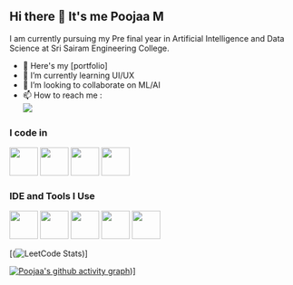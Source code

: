 ## Hi there 👋 It's me Poojaa M

I am currently pursuing my Pre final year in Artificial Intelligence and Data Science at Sri Sairam Engineering College.

- 🔭 Here's my [portfolio]                                                 
- 🌱 I’m currently learning UI/UX
- 👯 I’m looking to collaborate on ML/AI
- 📫 How to reach me :
<br /> [<img src="https://img.shields.io/badge/LinkedIn-0077B5?style=for-the-badge&logo=linkedin&logoColor=white" />](https://www.linkedin.com/in/poojaa-malvannan-700333258?lipi=urn%3Ali%3Apage%3Ad_flagship3_profile_view_base_contact_details%3BLFadmb7wTWu9IoCLsxArAA%3D%3D)

### I code in
<img height="50" width="50" src="https://img.icons8.com/color/48/000000/python.png" />  <img height="50" width="50" src="https://img.icons8.com/color/48/000000/c-programming.png" />  <img height="50" width="50" src="https://img.icons8.com/color/48/000000/html-5.png" />  <img height="50" width="50" src="https://img.icons8.com/color/48/000000/mysql-logo.png"/>

### IDE and Tools I Use
<img height="50" width="50" src="https://img.icons8.com/color/48/000000/visual-studio-code-2019.png"/>  <img height="50" width="50" src="https://img.icons8.com/color/48/000000/pycharm.png"/>  <img height="50" width="50" src="https://img.icons8.com/color/50/000000/git.png"/>  <img height="50" width="50" src="https://img.icons8.com/dusk/64/000000/anaconda.png"/>  <img height="50" width="50" src="https://img.icons8.com/color/48/000000/figma--v1.png"/> 



[(![LeetCode Stats](https://leetcard.jacoblin.cool/Poojaa-M?theme=dark&font=Sumana))]



[![Poojaa's github activity graph](https://github-readme-activity-graph.vercel.app/graph?username=Poojaa-M&bg_color=000000&color=f7e9f6&line=9e4c98&point=a691a4&area=true&hide_border=true)](https://github.com/ashutosh00710/github-readme-activity-graph))]
